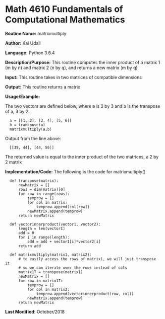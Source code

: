 # Math 4610 Fundamentals of Computational Mathematics

**Routine Name:**           matrixmultiply

**Author:** Kai Udall

**Language:** Python 3.6.4

**Description/Purpose:** This routine computes the inner product of a matrix 1 (m by n) and matrix 2 (n by q), and returns a new matrix (m by q)

**Input:** This routine takes in two matrices of compatible dimensions

**Output:** This routine returns a matrix

**Usage/Example:**

The two vectors are defined below, where a is 2 by 3 and b is the transpose of a, 3 by 2.

      a = [[1, 2], [3, 4], [5, 6]]
      b = transpose(a)
      matrixmultiply(a,b)

Output from the line above:

      [[35, 44], [44, 56]]

The returned value is equal to the inner product of the two matrices, a 2 by 2 matrix

**Implementation/Code:** The following is the code for matrixmultiply()

      def transpose(matrix):
          newMatrix = []
          rows = dim(matrix)[0]
          for row in range(rows):
              temprow = []
              for col in matrix:
                  temprow.append(col[row])
              newMatrix.append(temprow)
          return newMatrix
      
      def vectorinnerproduct(vector1, vector2):
          length = len(vector1)
          add = 0
          for i in range(length):
              add = add + vector1[i]*vector2[i]
          return add
      
      def matrixmultiply(matrix1, matrix2):
          # to easily access the rows of matrix1, we will just transpose it
          # so we can iterate over the rows instead of cols
          matrix1T = transpose(matrix1)
          newMatrix = []
          for row in matrix1T:
              temprow = []
              for col in matrix2:
                  temprow.append(vectorinnerproduct(row, col))
              newMatrix.append(temprow)
          return newMatrix


**Last Modified:** October/2018
